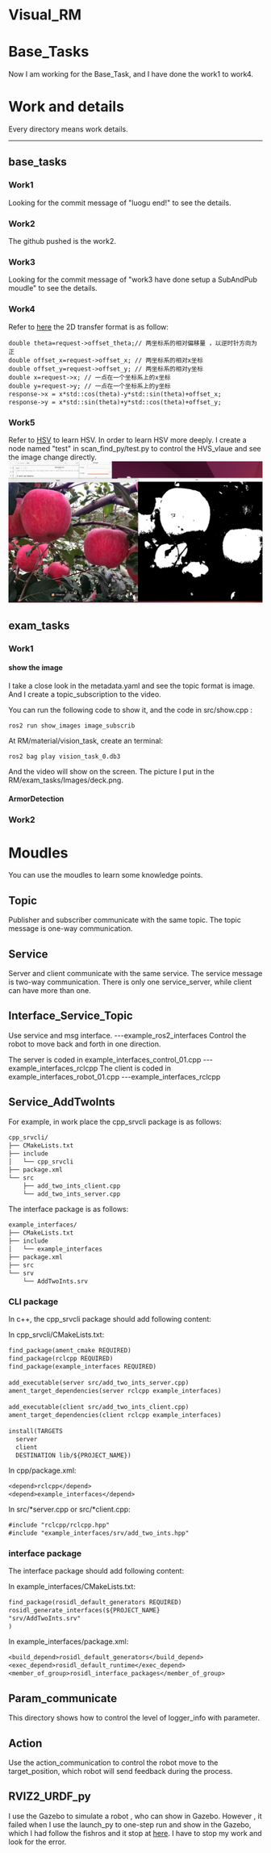 # Visual_RM


# Base_Tasks
Now I am working for the Base_Task, and I have done the work1 to work4. 


# Work and details

Every directory means work details.

---- 
 
## base_tasks

### Work1 

Looking for the commit message of "luogu end!" to see the details.

### Work2 

The github pushed is the work2.

### Work3 

Looking for the commit message of "work3 have done setup a SubAndPub moudle" to see the details.

### Work4 

Refer to [here](https://fishros.com/d2lros2/#/humble/chapt6/get_started/5.%E9%BD%90%E6%AC%A1%E5%9D%90%E6%A0%87%E5%8F%98%E6%8D%A2)  the 2D transfer format is as follow:
```
double theta=request->offset_theta;// 两坐标系的相对偏移量 ，以逆时针方向为正
double offset_x=request->offset_x; // 两坐标系的相对x坐标
double offset_y=request->offset_y; // 两坐标系的相对y坐标
double x=request->x; // 一点在一个坐标系上的x坐标
double y=request->y; // 一点在一个坐标系上的y坐标
response->x = x*std::cos(theta)-y*std::sin(theta)+offset_x;
response->y = x*std::sin(theta)+y*std::cos(theta)+offset_y; 
```

### Work5

Refer to [HSV](https://zhuanlan.zhihu.com/p/306051120) to learn HSV.
In order to learn HSV more deeply.
I create a node named "test" in scan_find_py/test.py to control the HVS_vlaue and see the image change directly.
![test_result](/base_tasks//Image/test_result.png)

## exam_tasks

### Work1 

#### show the image
I take a close look in the metadata.yaml and see the topic format is image. And I create a topic_subscription to the video.

You can run the following code to show it, and the code in src/show.cpp :
```
ros2 run show_images image_subscrib
```
At RM/material/vision_task, create an terminal: 
```
ros2 bag play vision_task_0.db3
```
And the video will show on the screen. The picture I put in the RM/exam_tasks/Images/deck.png.

#### ArmorDetection



### Work2 

# Moudles

You can use the moudles to learn some knowledge points.

## Topic

Publisher and subscriber communicate with the same topic. The topic message is one-way communication.


## Service

Server and client communicate with the same service. The service message is two-way communication. There is only one service_server, while client can have more than one.

## Interface_Service_Topic

Use service and msg interface.                            ---example_ros2_interfaces
Control the robot to move back and forth in one direction. 

The server is coded in example_interfaces_control_01.cpp  ---example_interfaces_rclcpp
The client is coded in example_interfaces_robot_01.cpp    ---example_interfaces_rclcpp

## Service_AddTwoInts

For example, in work place the cpp_srvcli package is as follows:
```
cpp_srvcli/
├── CMakeLists.txt
├── include
│   └── cpp_srvcli
├── package.xml
└── src
    ├── add_two_ints_client.cpp
    └── add_two_ints_server.cpp
```
The interface package is as follows:
```
example_interfaces/
├── CMakeLists.txt
├── include
│   └── example_interfaces
├── package.xml
├── src
└── srv
    └── AddTwoInts.srv

```
### CLI package
In c++, the cpp_srvcli package should add following content:

In cpp_srvcli/CMakeLists.txt:
```
find_package(ament_cmake REQUIRED)
find_package(rclcpp REQUIRED)
find_package(example_interfaces REQUIRED)

add_executable(server src/add_two_ints_server.cpp)
ament_target_dependencies(server rclcpp example_interfaces)

add_executable(client src/add_two_ints_client.cpp)
ament_target_dependencies(client rclcpp example_interfaces)

install(TARGETS
  server
  client
  DESTINATION lib/${PROJECT_NAME})

```

In cpp/package.xml:
```
<depend>rclcpp</depend>
<depend>example_interfaces</depend>
```

In src/*server.cpp or src/*client.cpp:
```
#include "rclcpp/rclcpp.hpp"
#include "example_interfaces/srv/add_two_ints.hpp"
```

### interface package
The interface package should add following content:

In example_interfaces/CMakeLists.txt:
```
find_package(rosidl_default_generators REQUIRED)
rosidl_generate_interfaces(${PROJECT_NAME}
"srv/AddTwoInts.srv"
)
```
In example_interfaces/package.xml:
```
<build_depend>rosidl_default_generators</build_depend>
<exec_depend>rosidl_default_runtime</exec_depend>
<member_of_group>rosidl_interface_packages</member_of_group>
```



## Param_communicate

This directory shows how to control the level of logger_info with parameter.

## Action

Use the action_communication to control the robot move to the target_position, which robot will send feedback during the process.

## RVIZ2_URDF_py

I use the Gazebo to simulate a robot , who can show in Gazebo. However , it failed when I use the launch_py to one-step run and show in the Gazebo, which I had follow the fishros and it stop at [here](https://fishros.com/d2lros2/#/humble/chapt9/get_started/3.%E5%9C%A8Gazebo%E5%8A%A0%E8%BD%BD%E6%9C%BA%E5%99%A8%E4%BA%BA%E6%A8%A1%E5%9E%8B). I have to stop my work and look for the error. 



